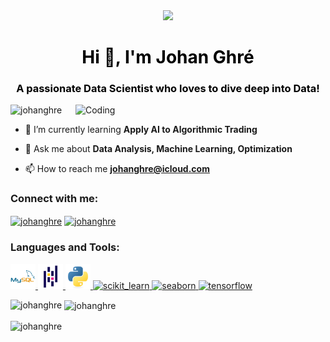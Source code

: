 <div style="text-align: center;">
    <img src="https://user-images.githubusercontent.com/66934377/223913733-deb1d974-787d-43c4-b60d-eff538aa161e.gif">
</div>
<h1 align="center" style="color: black;">Hi 👋, I'm Johan Ghré</h1>
<h3 align="center" style="color: black;">A passionate Data Scientist who loves to dive deep into Data!</h3>
<img align="right" alt="Coding" width="400" src="https://cdn.dribbble.com/users/1162077/screenshots/3848914/programmer.gif">

<p align="left"> <img src="https://komarev.com/ghpvc/?username=johanghre&label=Profile%20views&color=0e75b6&style=flat" alt="johanghre" /> </p>

- 🌱 I’m currently learning **Apply AI to Algorithmic Trading**

- 💬 Ask me about **Data Analysis, Machine Learning, Optimization**

- 📫 How to reach me **johanghre@icloud.com**

<h3 align="left">Connect with me:</h3>
<p align="left">
<a href="https://linkedin.com/in/johanghre" target="blank"><img align="center" src="https://raw.githubusercontent.com/rahuldkjain/github-profile-readme-generator/master/src/images/icons/Social/linked-in-alt.svg" alt="johanghre" height="30" width="40" /></a>
<a href="https://kaggle.com/johanghre" target="blank"><img align="center" src="https://raw.githubusercontent.com/rahuldkjain/github-profile-readme-generator/master/src/images/icons/Social/kaggle.svg" alt="johanghre" height="30" width="40" /></a>
</p>

<h3 align="left">Languages and Tools:</h3>
<p align="left"> <a href="https://www.mysql.com/" target="_blank" rel="noreferrer"> <img src="https://raw.githubusercontent.com/devicons/devicon/master/icons/mysql/mysql-original-wordmark.svg" alt="mysql" width="40" height="40"/> </a> <a href="https://pandas.pydata.org/" target="_blank" rel="noreferrer"> <img src="https://raw.githubusercontent.com/devicons/devicon/2ae2a900d2f041da66e950e4d48052658d850630/icons/pandas/pandas-original.svg" alt="pandas" width="40" height="40"/> </a> <a href="https://www.python.org" target="_blank" rel="noreferrer"> <img src="https://raw.githubusercontent.com/devicons/devicon/master/icons/python/python-original.svg" alt="python" width="40" height="40"/> </a> <a href="https://scikit-learn.org/" target="_blank" rel="noreferrer"> <img src="https://upload.wikimedia.org/wikipedia/commons/0/05/Scikit_learn_logo_small.svg" alt="scikit_learn" width="40" height="40"/> </a> <a href="https://seaborn.pydata.org/" target="_blank" rel="noreferrer"> <img src="https://seaborn.pydata.org/_images/logo-mark-lightbg.svg" alt="seaborn" width="40" height="40"/> </a> <a href="https://www.tensorflow.org" target="_blank" rel="noreferrer"> <img src="https://www.vectorlogo.zone/logos/tensorflow/tensorflow-icon.svg" alt="tensorflow" width="40" height="40"/> </a> </p>

<p><img align="left" src="https://github-readme-stats.vercel.app/api/top-langs?username=johanghre&show_icons=true&locale=en&layout=compact" alt="johanghre" /></p>

<p>&nbsp;<img align="center" src="https://github-readme-stats.vercel.app/api?username=johanghre&show_icons=true&locale=en" alt="johanghre" /></p>

<p><img align="center" src="https://github-readme-streak-stats.herokuapp.com/?user=johanghre&" alt="johanghre" /></p>
